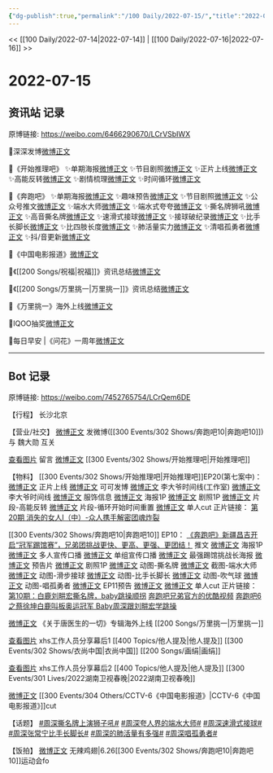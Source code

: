 ```yaml
---
{"dg-publish":true,"permalink":"/100 Daily/2022-07-15/","title":"2022-07-15","created":"2022-12-06T16:09:12.000+08:00","updated":"2023-04-11T14:46:33.810+08:00"}
---
```



<< [[100 Daily/2022-07-14\|2022-07-14]] | [[100 Daily/2022-07-16\|2022-07-16]] >>

# 2022-07-15

## 资讯站 记录

原博链接: https://weibo.com/6466290670/LCrVSbIWX

🌟深深发博[微博正文](https://m.weibo.cn/6466290670/4791592068318994)

🌟《开始推理吧》
✨单期海报[微博正文](https://m.weibo.cn/6466290670/4791440707687389)
✨节目剧照[微博正文](https://m.weibo.cn/6466290670/4791486929440750)
✨正片上线[微博正文](https://m.weibo.cn/6466290670/4791550100376166)
✨高能反转[微博正文](https://m.weibo.cn/6466290670/4791551424987252)
✨剧情梳理[微博正文](https://m.weibo.cn/6466290670/4791567343421065)
✨时间循环[微博正文](https://m.weibo.cn/6466290670/4791582153509101)

🌟《奔跑吧》
✨单期海报[微博正文](https://m.weibo.cn/6466290670/4791441290696825)
✨趣味预告[微博正文](https://m.weibo.cn/6466290670/4791454314269142)
✨节目剧照[微博正文](https://m.weibo.cn/6466290670/4791546585290571)
✨公众号推文[微博正文](https://m.weibo.cn/6466290670/4791504688910704)
✨端水大师[微博正文](https://m.weibo.cn/6466290670/4791622116312909)
✨端水式夸夸[微博正文](https://m.weibo.cn/6466290670/4791622451069069)
✨撕名牌狮吼[微博正文](https://m.weibo.cn/6466290670/4791622409917817)
✨高音撕名牌[微博正文](https://m.weibo.cn/6466290670/4791621838702437)
✨速滑式接球[微博正文](https://m.weibo.cn/6466290670/4791621901617309)
✨接球破纪录[微博正文](https://m.weibo.cn/6466290670/4791622967757603)
✨比手长脚长[微博正文](https://m.weibo.cn/6466290670/4791621475110438)
✨比四肢长度[微博正文](https://m.weibo.cn/6466290670/4791623651170834)
✨肺活量实力[微博正文](https://m.weibo.cn/6466290670/4791620639129976)
✨清唱孤勇者[微博正文](https://m.weibo.cn/6466290670/4791624955857484)
✨抖/音更新[微博正文](https://m.weibo.cn/6466290670/4791623991431454)

🌟《中国电影报道》[微博正文](https://m.weibo.cn/6466290670/4791488666405911)

🌟《[[200 Songs/祝福\|祝福]]》资讯总结[微博正文](https://m.weibo.cn/6466290670/4791490968293256)

🌟《[[200 Songs/万里挑一\|万里挑一]]》资讯总结[微博正文](https://m.weibo.cn/6466290670/4791434462368517)

🌟《万里挑一》海外上线[微博正文](https://m.weibo.cn/6466290670/4791455585407793)

🌟IQOO抽奖[微博正文](https://m.weibo.cn/6466290670/4791627275043374)

🌟每日早安 |《问花》一周年[微博正文](https://m.weibo.cn/6466290670/4791422370189392)

---
## Bot 记录

原博链接: https://weibo.com/7452765754/LCrQem6DE

【行程】
长沙北京

【营业/社交】
[微博正文](https://weibo.com/1736988591/LCqGRyBYj) 发微博([[300 Events/302 Shows/奔跑吧10\|奔跑吧10]])
与 魏大勋 互关

[查看图片](https://wx3.sinaimg.cn/large/0088n2Pggy1h480aiq67hj30yi077wew.jpg) 留言 [微博正文](https://weibo.com/1736988591/LCglt8N50) [[300 Events/302 Shows/开始推理吧\|开始推理吧]]

【物料】
[[300 Events/302 Shows/开始推理吧\|开始推理吧]]EP20(第七案中)：
[微博正文](https://weibo.com/2162247381/LCpBirEqv) 正片上线
[微博正文](https://weibo.com/7736960489/LCpOCjvb3) 可可发博
[微博正文](https://weibo.com/7478855230/LCpODaxsF) 李大爷时间线(工作室)
[微博正文](https://weibo.com/2162247381/LCpLQjO1W) 李大爷时间线
[微博正文](https://weibo.com/7710473200/LCpqTjIlN) 服饰信息
[微博正文](https://weibo.com/2162247381/LCmCz9fNR) 海报1P
[微博正文](https://weibo.com/2162247381/LCnNCrfeB) 剧照1P
[微博正文](https://weibo.com/2162247381/LCpEnCylM) 片段-高能反转
[微博正文](https://weibo.com/2162247381/LCqgKBQQH) 片段-循环开始时间重置
[微博正文](http://weibo.com/1371117067/LCq8ScfdM) 单人cut
正片链接：
[第20期 消失的女人Ⅰ（中）-众人携手解密团魂炸裂](https://weibo.cn/sinaurl?u=https%3A%2F%2Fv.qq.com%2Fx%2Fcover%2Fmzc00200u0m8yak%2Ff0043qe4imr.html)

[[300 Events/302 Shows/奔跑吧10\|奔跑吧10]] EP10：
[《奔跑吧》新疆昌吉开启“冠军踢馆赛”，兄弟团挑战更快、更高、更强、更团结！](https://weibo.cn/sinaurl?u=https%3A%2F%2Fmp.weixin.qq.com%2Fs%2FGLApw0t8Re8KMh3Kxml5Sw%3Ffrom%3Dsinglemessage%26scene%3D1%26subscene%3D10000%26clicktime%3D1657866928%26enterid%3D1657866928) 推文
[微博正文](https://weibo.com/5242381821/LCmCyxB9O) 海报1P
[微博正文](https://weibo.com/5242381821/LCmIDiRpf) 多人宣传口播
[微博正文](https://weibo.com/5242381821/LCmOIFuWt) 单组宣传口播
[微博正文](https://weibo.com/5242381821/LCnd4BaYn) 最强踢馆挑战长海报
[微博正文](https://weibo.com/5242381821/LCnu0vlBH) 预告片
[微博正文](https://weibo.com/5242381821/LCoYG3hhG) 剧照1P
[微博正文](https://weibo.com/5242381821/LCr8khNKH) 动图-撕名牌
[微博正文](https://weibo.com/5242381821/LCrcA703A) 截图-端水大师
[微博正文](https://weibo.com/5242381821/LCrgvzU3t) 动图-滑步接球
[微博正文](https://weibo.com/5242381821/LCrio2H0D) 动图-比手长脚长
[微博正文](https://weibo.com/5242381821/LCrq9Fx93) 动图-吹气球
[微博正文](https://weibo.com/5242381821/LCrwdwrSf) 动图-唱孤勇者
[微博正文](https://weibo.com/5242381821/LCrFj54vn) EP11预告
[微博正文](http://weibo.com/1591169702/LCrGuz3oA) [微博正文](http://weibo.com/1371117067/LCrI19OEK) 单人cut
正片链接：
[第10期：白鹿刘畊宏撕名牌，baby跳操顺拐](https://weibo.cn/sinaurl?u=https%3A%2F%2Fv.qq.com%2Fx%2Fcover%2Fmzc00200wksgoic%2Fy0043bntpv2.html)
[奔跑吧兄弟官方的优酷视频](https://weibo.cn/sinaurl?u=https%3A%2F%2Fv.youku.com%2Fv_show%2Fid_XNTg2OTY0NTYwNA%3D%3D.html%3Fscm%3D20140719.manual.15319.video_XNTg2OTY0NTYwNA%253D%253D%26spm%3Da2ha1.14919748_WEBHOME_GRAY.drawer2.d_zj1_4)
[奔跑吧6之蔡徐坤白鹿叫板奥运冠军 Baby周深跟刘畊宏学跳操](https://weibo.cn/sinaurl?u=https%3A%2F%2Fwww.iqiyi.com%2Fv_1udg5yjq984.html)

[微博正文](https://weibo.com/6562790546/LCmV32aLT) 《关于唐医生的一切》专辑海外上线 [[200 Songs/万里挑一\|万里挑一]]

[查看图片](https://wx4.sinaimg.cn/large/0088n2Pggy1h480eh6rx4j30qk1b942t.jpg) xhs工作人员分享幕后1 [[400 Topics/他人提及\|他人提及]] [[300 Events/302 Shows/衣尚中国\|衣尚中国]] [[200 Songs/画绢\|画绢]]

[查看图片](https://wx2.sinaimg.cn/large/0088n2Pggy1h4808o2prbj30qk1b9q6a.jpg) xhs工作人员分享幕后2 [[400 Topics/他人提及\|他人提及]] [[300 Events/301 Lives/2022湖南卫视春晚\|2022湖南卫视春晚]]

[微博正文](https://m.weibo.cn/6466290670/4791488666405911) [[300 Events/304 Others/CCTV-6《中国电影报道》\|CCTV-6《中国电影报道》]]cut

【话题】
[#周深撕名牌上演狮子吼#](https://s.weibo.com/weibo?q=%23%E5%91%A8%E6%B7%B1%E6%92%95%E5%90%8D%E7%89%8C%E4%B8%8A%E6%BC%94%E7%8B%AE%E5%AD%90%E5%90%BC%23)
[#周深夸人界的端水大师#](https://s.weibo.com/weibo?q=%23%E5%91%A8%E6%B7%B1%E5%A4%B8%E4%BA%BA%E7%95%8C%E7%9A%84%E7%AB%AF%E6%B0%B4%E5%A4%A7%E5%B8%88%23)
[#周深速滑式接球#](https://s.weibo.com/weibo?q=%23%E5%91%A8%E6%B7%B1%E9%80%9F%E6%BB%91%E5%BC%8F%E6%8E%A5%E7%90%83%23)
[#周深张常宁比手长脚长#](https://s.weibo.com/weibo?q=%23%E5%91%A8%E6%B7%B1%E5%BC%A0%E5%B8%B8%E5%AE%81%E6%AF%94%E6%89%8B%E9%95%BF%E8%84%9A%E9%95%BF%23)
[#周深的肺活量有多强#](https://s.weibo.com/weibo?q=%23%E5%91%A8%E6%B7%B1%E7%9A%84%E8%82%BA%E6%B4%BB%E9%87%8F%E6%9C%89%E5%A4%9A%E5%BC%BA%23)
[#周深唱孤勇者#](https://s.weibo.com/weibo?q=%23%E5%91%A8%E6%B7%B1%E5%94%B1%E5%AD%A4%E5%8B%87%E8%80%85%23)

【饭拍】
[微博正文](https://m.weibo.cn/7495641082/4791632552265325) 无辣鸡翅|6.26[[300 Events/302 Shows/奔跑吧10\|奔跑吧10]]运动会fo
